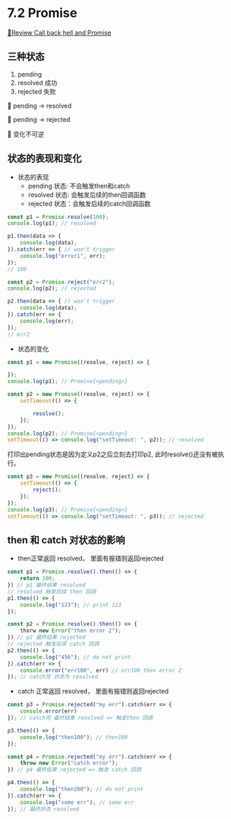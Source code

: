 # 7.2 Promise

[🎦Review Call back hell and Promise](../6.-yi-bu-3/6.4-callback-hell-he-promise.md)

## 三种状态

1. pending
2. resolved 成功
3. rejected 失败

🔷 pending -&gt; resolved

🔷 pending -&gt; rejected

🔷 变化不可逆

## 状态的表现和变化

* 状态的表现
  * pending 状态: 不会触发then和catch
  * resolved 状态: 会触发后续的then回调函数
  * rejected 状态：会触发后续的catch回调函数

```javascript
const p1 = Promise.resolve(100);
console.log(p1); // resolved

p1.then(data => {
    console.log(data);
}).catch(err => { // won't trigger
    console.log("error1", err);
}); 
// 100
```

```javascript
const p2 = Promise.reject("err2");
console.log(p2); // rejected

p2.then(data => { // won't trigger
    console.log(data);
}).catch(err => { 
    console.log(err);
});
// err2
```

* 状态的变化

```javascript
const p1 = new Promise((resolve, reject) => {

});
console.log(p1); // Promise{<pending>}
```

```javascript
const p2 = new Promise((resolve, reject) => {
    setTimeout(() => {

        resolve();
    });
});
console.log(p2); // Promise{<pending>}
setTimeout(() => console.log("setTimeout: ", p2)); // resolved
```

打印出pending状态是因为定义p2之后立刻去打印p2, 此时resolve\(\)还没有被执行。

```javascript
const p3 = new Promise((resolve, reject) => {
    setTimeout(() => {
        reject();
    });
});
console.log(p3); // Promise{<pending>}
setTimeout(() => console.log("setTimeout: ", p3)); // rejected
```

## then 和 catch 对状态的影响

* then正常返回 resolved， 里面有报错则返回rejected

```javascript
const p1 = Promise.resolve().then(() => {
    return 100;
}) // p1 最终结果 resolved
// resolved 触发后续 then 回调
p1.then(() => {
    console.log("123"); // print 123
});

const p2 = Promise.resolve().then(() => {
    thorw new Error("then error 2");
}) // p2 最终结果 rejected
// rejected 触发后续 catch 回调
p2.then(() => {
    console.log("456"); // do not print
}).catch(err => {
    console.error("err100", err) // err100 then error 2
}); // catch完 状态为 resolved
```

* catch 正常返回 resolved， 里面有报错则返回rejected

```javascript
const p3 = Promise.rejected("my err").catch(err => {
    console.error(err)
}); // catch完 最终结果 resolved => 触发then 回调

p3.then(() => {
    console.log("then100"); // then100
});

const p4 = Promise.rejected("my err").catch(err => {
    throw new Error("catch error");
}) // p4 最终结果 rejected => 触发 catch 回调

p4.then(() => {
    console.log("then200"); // do not print
}).catch(err => {
    console.log("some err"); // some err
}); // 最终状态 resolved
```



